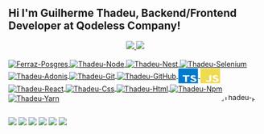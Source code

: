 ## Hi I'm Guilherme Thadeu, Backend/Frontend Developer at Qodeless Company!
<div align="center">
  <a href="https://github.com/gthadeu">
  <img height="130em" src="https://github-readme-stats.vercel.app/api?username=gthadeu&show_icons=true&theme=dark&include_all_commits=true&count_private=true"/>
  <img height="130em" src="https://github-readme-stats.vercel.app/api/top-langs/?username=gthadeu&layout=compact&langs_count=7&theme=dark"/>
</div>
<div style="display: inline_block"><br>
  
  <!--  <img align="center" alt="Ferraz-Docker" height="30" width="40" src="https://cdn.jsdelivr.net/gh/devicons/devicon/icons/docker/docker-original.svg">  -->
  <img align="center" alt="Ferraz-Posgres" height="30" width="40" src="https://cdn.jsdelivr.net/gh/devicons/devicon/icons/postgresql/postgresql-original.svg">
  <!--  <img align="center" alt="Ferraz-Mongo" height="30" width="40" src="https://cdn.jsdelivr.net/gh/devicons/devicon/icons/mongodb/mongodb-original.svg">  -->
  
  <img align="center" alt="Thadeu-Node" height="30" width="40" src="https://cdn.jsdelivr.net/gh/devicons/devicon/icons/nodejs/nodejs-original.svg">
  <img align="center" alt="Thadeu-Nest" height="30" width="40" src="https://cdn.jsdelivr.net/gh/devicons/devicon/icons/nestjs/nestjs-plain.svg">
  <img align="center" alt="Thadeu-Selenium" height="30" width="40" src="https://cdn.jsdelivr.net/gh/devicons/devicon/icons/selenium/selenium-original.svg">
  <img align="center" alt="Thadeu-Adonis" height="30" width="40" src="https://cdn.jsdelivr.net/gh/devicons/devicon/icons/adonisjs/adonisjs-original.svg">
  
  <img align="center" alt="Thadeu-Git" height="30" width="40" src="https://cdn.jsdelivr.net/gh/devicons/devicon/icons/git/git-plain.svg">
  <img align="center" alt="Thadeu-GitHub" height="30" width="40" src="https://cdn.jsdelivr.net/gh/devicons/devicon/icons/github/github-original-wordmark.svg">
  
  <img align="center" alt="Thadeu-Ts" height="30" width="40" src="https://raw.githubusercontent.com/devicons/devicon/master/icons/typescript/typescript-plain.svg">
  <img align="center" alt="Thadeu-Js" height="30" width="40" src="https://raw.githubusercontent.com/devicons/devicon/master/icons/javascript/javascript-plain.svg">
  <img align="center" alt="Thadeu-React" height="30" width="40" src="https://cdn.jsdelivr.net/gh/devicons/devicon/icons/react/react-original.svg">
  <img align="center" alt="Thadeu-Css" height="30" width="40" src="https://cdn.jsdelivr.net/gh/devicons/devicon/icons/css3/css3-original.svg">
  <img align="center" alt="Thadeu-Html" height="30" width="40" src="https://cdn.jsdelivr.net/gh/devicons/devicon/icons/html5/html5-original.svg">
  <img align="center" alt="Thadeu-Npm" height="30" width="40" src="https://cdn.jsdelivr.net/gh/devicons/devicon/icons/npm/npm-original-wordmark.svg">
  <img align="center" alt="Thadeu-Yarn" height="30" width="40" src="https://cdn.jsdelivr.net/gh/devicons/devicon/icons/yarn/yarn-original.svg">
  
  
  <img align="right" alt="Thadeu-pic" height="170" style="border-radius:50px;" src="https://i.pinimg.com/564x/cb/b6/07/cbb6075a0c20049e8d5109fb2306e924.jpg">
</div>
  
  ##
  
<div> 
  <a href="https://api.whatsapp.com/send?phone=5531992066543" target="_blank"><img src="https://img.shields.io/badge/WhatsApp-25D366?style=for-the-badge&logo=whatsapp&logoColor=white"></a>
  </a>  
</a>
</a> 
  <a href = "mailto:thadeu.qodeless@outlook.com"><img src="https://img.shields.io/badge/Microsoft_Outlook-0078D4?style=for-the-badge&logo=microsoft-outlook&logoColor=white target="_blank"></a>
  <a href="https://www.linkedin.com/in/guilherme-thadeu-horta-50563b129/" target="_blank"><img src="https://img.shields.io/badge/-LinkedIn-%230077B5?style=for-the-badge&logo=linkedin&logoColor=white" target="_blank"></a> 
  <a href="" target="_blank"><img src="https://img.shields.io/badge/Discord-7289DA?style=for-the-badge&logo=discord&logoColor=white" target="_blank"></a>  
  <a href="" target="_blank"><img src="https://img.shields.io/badge/Instagram-E4405F?style=for-the-badge&logo=instagram&logoColor=white" target="_blank"></a>
  <a href="" target="_blank"><img src="https://img.shields.io/badge/Twitter-1DA1F2?style=for-the-badge&logo=twitter&logoColor=white" target="_blank"></a>
 

 
</div>

